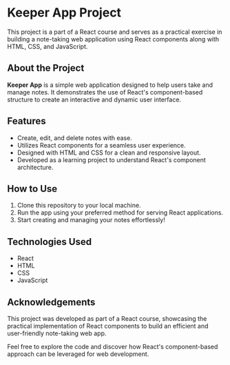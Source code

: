 # Keeper App Project

This project is a part of a React course and serves as a practical exercise in building a note-taking web application using React components along with HTML, CSS, and JavaScript.

## About the Project

**Keeper App** is a simple web application designed to help users take and manage notes. It demonstrates the use of React's component-based structure to create an interactive and dynamic user interface.

## Features

- Create, edit, and delete notes with ease.
- Utilizes React components for a seamless user experience.
- Designed with HTML and CSS for a clean and responsive layout.
- Developed as a learning project to understand React's component architecture.

## How to Use

1. Clone this repository to your local machine.
2. Run the app using your preferred method for serving React applications.
3. Start creating and managing your notes effortlessly!

## Technologies Used

- React
- HTML
- CSS
- JavaScript

## Acknowledgements

This project was developed as part of a React course, showcasing the practical implementation of React components to build an efficient and user-friendly note-taking web app.

Feel free to explore the code and discover how React's component-based approach can be leveraged for web development.